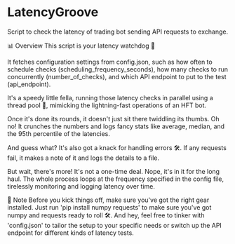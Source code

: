 # LatencyGroove
Script to check the latency of trading bot sending API requests to exchange.

📊 Overview
This script is your latency watchdog 🐾

It fetches configuration settings from config.json, such as how often to schedule checks (scheduling_frequency_seconds), how many checks to run concurrently (number_of_checks), and which API endpoint to put to the test (api_endpoint).

It's a speedy little fella, running those latency checks in parallel using a thread pool 🚀, mimicking the lightning-fast operations of an HFT bot.

Once it's done its rounds, it doesn't just sit there twiddling its thumbs. Oh no! It crunches the numbers and logs fancy stats like average, median, and the 95th percentile of the latencies.

And guess what? It's also got a knack for handling errors 🛠️. If any requests fail, it makes a note of it and logs the details to a file.

But wait, there's more! It's not a one-time deal. Nope, it's in it for the long haul. The whole process loops at the frequency specified in the config file, tirelessly monitoring and logging latency over time.

📝 Note
Before you kick things off, make sure you've got the right gear installed. 
Just run 'pip install numpy requests' to make sure you've got numpy and requests ready to roll 🛠️. 
And hey, feel free to tinker with 'config.json' to tailor the setup to your specific needs or switch up the API endpoint for different kinds of latency tests.

